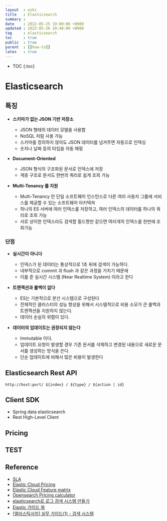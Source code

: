 ```yaml
---
layout  : wiki
title   : Elasticsearch
summary :
date    : 2022-05-25 19:00:00 +0900
updated : 2022-05-26 10:40:00 +0900
tag     : elasticsearch
toc     : true
public  : true
parent  : [[how-to]]
latex   : true
---
```

* TOC
{:toc}

# Elasticsearch

## 특징
- **스키마가 없는 JSON 기반 저장소**
  - JSON 형태의 데이터 모델을 사용함
  - NoSQL 처럼 사용 가능
  - 스키마를 정의하지 않아도 JSON 데이터를 넘겨주면 자동으로 인덱싱
  - 숫자나 날짜 등의 타입을 자동 매핑

- **Document-Oriented**
  - JSON 형식의 구조화된 문서로 인덱스에 저장
  - 계층 구조로 문서도 한번의 쿼리로 쉽게 조회 가능

- **Multi-Tenancy 를 지원**
  - Multi-Tenancy 란 단일 소프트웨어 인스턴스로 다른 여러 사용자 그룹에 서비스를 제공할 수 있는 소프트웨어 아키텍쳐
  - 하나의 ES 서버에 여러 인덱스를 저장하고, 여러 인덱스의 데이터를 하나의 쿼리로 조회 가능
  - 서로 상이한 인덱스라도 검색할 필드명만 같으면 여러개의 인덱스를 한번에 조회가능

### 단점
- **실시간이 아니다**
  - 인덱스가 된 데이터는 통상적으로 1초 뒤에 검색이 가능하다.
  - 내부적으로 commit 과 flush 과 같은 과정을 거치기 때문에
  - 이를 준 실시간 시스템 (Near Realtime System) 이라고 한다

- **트랜잭션과 롤백이 없다**
  - ES는 기본적으로 분산 시스템으로 구성된다
  - 전체적인 클러스터의 성능 향상을 위해서 시스템적으로 비용 소모가 큰 롤백과 트랜잭션을 지원하지 않는다.
  - 데이터 손실의 위험이 있다.

- **데이터의 업데이트는 권장되지 않는다**
  - Immutable 이다.
  - 업데이트 요청이 발생할 경우 기존 문서를 삭제하고 변경된 내용으로 새로운 문서를 생성하는 방식을 쓴다.
  - 단순 업데이트에 비해서 많은 비용이 발생한다

## Elasticsearch Rest API

```
http://host:port/ ${index} / ${type} / ${action | id}
```

## Client SDK
- Spring data elasticsearch
- Rest High-Level Client

## Pricing

## TEST 

## Reference
- [SLA](https://www.elastic.co/guide/en/cloud/current/ec-faq-getting-started.html#faq-subscriptions)
- [Elastic Cloud Pricing](https://www.elastic.co/kr/pricing/)
- [Elastic Cloud Feature matrix](https://www.elastic.co/kr/subscriptions/cloud)
- [Opensearch Pricing calculator](https://aws.amazon.com/ko/opensearch-service/pricing/)
- [elasticsearch로 로그 검색 시스템 만들기](https://d2.naver.com/helloworld/273788)
- [Elastic 가이드 북](https://esbook.kimjmin.net)
- [[엘라스틱서치] 실무 가이드(1) - 검색 시스템](https://12bme.tistory.com/589)
